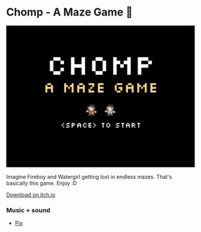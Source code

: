 # Chomp - A Maze Game 🥕

![Two players in a dark maze](./assets/chomp-title.png)

Imagine Fireboy and Watergirl getting lost in endless mazes. That's basically this game. Enjoy :D

[Download on itch.io](https://epicgenie.itch.io/chomp)

### Music + sound

- [Pix](https://www.youtube.com/@Pixverses)